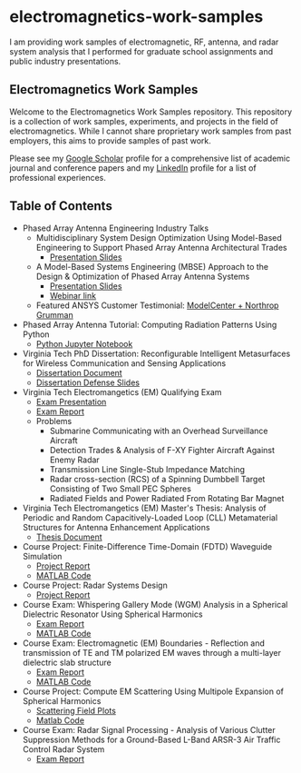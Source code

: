 # electromagnetics-work-samples
I am providing work samples of electromagnetic, RF, antenna, and radar system analysis that I performed for graduate school assignments and public industry presentations.

## Electromagnetics Work Samples

Welcome to the Electromagnetics Work Samples repository. This repository is a collection of work samples, experiments, and projects in the field of electromagnetics. While I cannot share proprietary work samples from past employers, this aims to provide samples of past work.

Please see my [Google Scholar](https://scholar.google.com/citations?user=SZPSZm0AAAAJ&hl=en) profile for a comprehensive list of academic journal and conference papers and my [LinkedIn](https://www.linkedin.com/in/jhodge007/) profile for a list of professional experiences. 

## Table of Contents

- Phased Array Antenna Engineering Industry Talks
  - Multidisciplinary System Design Optimization Using Model-Based Engineering to Support Phased Array Antenna Architectural Trades
    - [Presentation Slides](https://github.com/jman4162/electromagnetics-work-samples/blob/main/Phx2018UC_MDAO_Northrop-Grumman_Hodge.pdf)
  - A Model-Based Systems Engineering (MBSE) Approach to the Design & Optimization of Phased Array Antenna Systems
    - [Presentation Slides](https://github.com/jman4162/electromagnetics-work-samples/blob/main/A%20Model-Based%20Systems%20Engineering%20(MBSE)%20Approach%20to%20the%20Design%20%26%20Optimization%20of%20Phased%20Array%20Antenna%20Systems-MC_Presentation-2020-Final-1.pdf)
    - [Webinar link](https://www.phoenix-int.com/a-model-based-systems-engineering-mbse-approach-to-the-design-optimization-of-phased-array-antenna-systems-webinar-northrop-grumman-mission-systems/)
  - Featured ANSYS Customer Testimonial: [ModelCenter + Northrop Grumman](https://www.ansys.com/content/dam/resource-center/case-study/modelcenter-northrop-grumman-case-study.pdf)
- Phased Array Antenna Tutorial: Computing Radiation Patterns Using Python
  - [Python Jupyter Notebook](https://github.com/jman4162/Phased-Array-Antenna-Model/blob/main/Phased_Array_Antennas_Computing_Radiation_Patterns_Using_Python.ipynb)
- Virginia Tech PhD Dissertation: Reconfigurable Intelligent Metasurfaces for Wireless Communication and Sensing Applications
  - [Dissertation Document](https://vtechworks.lib.vt.edu/items/9011f677-0fcd-4f1a-9249-f5abe05bb806)
  - [Dissertation Defense Slides](https://github.com/jman4162/electromagnetics-work-samples/blob/main/Hodge-John-PhD-Dissertation-Defense-Nov2021-Final-2.pdf)
- Virginia Tech Electromangetics (EM) Qualifying Exam
  - [Exam Presentation](https://github.com/jman4162/electromagnetics-work-samples/blob/main/VT%20EM%20Waves%20Qualifying%20Exam%20Presentation_C.pdf)
  - [Exam Report](https://github.com/jman4162/electromagnetics-work-samples/blob/main/Hodge_John_Qualifying_Exam_Answers_E1.pdf)
  - Problems
    - Submarine Communicating with an Overhead Surveillance Aircraft
    - Detection Trades & Analysis of F-XY Fighter Aircraft Against Enemy Radar
    - Transmission Line Single-Stub Impedance Matching
    - Radar cross-section (RCS) of a Spinning Dumbbell Target Consisting of Two Small PEC Spheres
    - Radiated Fields and Power Radiated From Rotating Bar Magnet
- Virginia Tech Electromangetics (EM) Master's Thesis: Analysis of Periodic and Random Capacitively-Loaded Loop (CLL) Metamaterial Structures for Antenna Enhancement Applications
  - [Thesis Document](https://vtechworks.lib.vt.edu/items/d62c3c0f-6957-4543-800e-e33d28bef215)
- Course Project: Finite-Difference Time-Domain (FDTD) Waveguide Simulation
  - [Project Report](https://github.com/jman4162/electromagnetics-work-samples/blob/main/Hodge_John_ECE_5106_FDTD_Project_Doc_Draft_C.pdf)
  - [MATLAB Code](https://github.com/jman4162/electromagnetics-work-samples/tree/main/fdtd-waveguide-calcs)
- Course Project: Radar Systems Design
  - [Project Report](https://github.com/jman4162/electromagnetics-work-samples/blob/main/Hodge_John_ECE%205635%20Radar%20Systems_REVISED.pdf)
- Course Exam: Whispering Gallery Mode (WGM) Analysis in a Spherical Dielectric Resonator Using Spherical Harmonics
  - [Exam Report](https://github.com/jman4162/electromagnetics-work-samples/blob/main/Whispering%20Gallery%20Mode%20-%20Hodge_John_ECE_5106_Final_Exam_Doc_Draft_E.pdf)
  - [MATLAB Code](https://github.com/jman4162/electromagnetics-work-samples/tree/main/ece5106finalexamcode-WGM)
- Course Exam: Electromagnetic (EM) Boundaries - Reflection and transmission of TE and TM polarized EM waves through a multi-layer dielectric slab structure
  - [Exam Report](https://github.com/jman4162/electromagnetics-work-samples/blob/main/EM%20Boundaries%20-%20Hodge_John_ECE_5105_Final_Exam_Draft_A%20(1).pdf)
  - [MATLAB Code](https://github.com/jman4162/electromagnetics-work-samples/tree/main/ece5105finalexamfinalcode)
- Course Project: Compute EM Scattering Using Multipole Expansion of Spherical Harmonics
  - [Scattering Field Plots](https://github.com/jman4162/electromagnetics-work-samples/tree/main/ECE%205106%20-%20Compute%20EM%20Scattering%20Using%20Multipole%20Expansion%20of%20Spherical%20Harmonics/Plots)
  - [Matlab Code](https://github.com/jman4162/electromagnetics-work-samples/tree/main/ECE%205106%20-%20Compute%20EM%20Scattering%20Using%20Multipole%20Expansion%20of%20Spherical%20Harmonics/Matlab%20Code)
- Course Exam: Radar Signal Processing - Analysis of Various Clutter Suppression Methods for a Ground-Based L-Band ARSR-3 Air Traffic Control Radar System
  - [Exam Report](https://github.com/jman4162/electromagnetics-work-samples/blob/main/Hodge_John_ECE_5636_Final_Exam_Report%20-%20Analysis%20of%20Various%20Clutter%20Suppression%20Methods%20for%20a%20Ground-Based%20L-Band%20ARSR-3%20Air%20Traffic%20Control%20Radar%20System.pdf)

